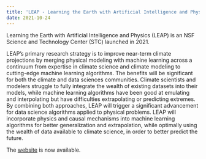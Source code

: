 ```yaml
---
title: 'LEAP - Learning the Earth with Artificial Intelligence and Physics'
date: 2021-10-24
---
```


Learning the Earth with Artificial Intelligence and Physics (LEAP) is an NSF Science and Technology Center (STC) launched in 2021.

<!--more-->

LEAP’s primary research strategy is to improve near-term climate projections by merging physical modeling with machine learning across a continuum from expertise in climate science and climate modeling to cutting-edge machine learning algorithms. The benefits will be significant for both the climate and data sciences communities. Climate scientists and modelers struggle to fully integrate the wealth of existing datasets into their models, while machine learning algorithms have been good at emulating and interpolating but have difficulties extrapolating or predicting extremes. By combining both approaches, LEAP will trigger a significant advancement for data science algorithms applied to physical problems. LEAP will incorporate physics and causal mechanisms into machine learning algorithms for better generalization and extrapolation, while optimally using the wealth of data available to climate science, in order to better predict the future. 
 <br>
 
The [website](https://leap.columbia.edu/) is now available.
